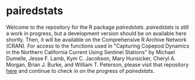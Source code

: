 # pairedstats

Welcome to the repository for the R package *pairedstats*. *pairedstats* is still a work in progress, but a development version should be on available here shortly. Then, it will be available on the Comprehensive R Archive Network (CRAN). For access to the functions used in "Capturing Copepod Dynamics in the Northern California Current Using Sentinel Stations" by Michael Dumelle, Jesse F. Lamb, Kym C. Jacobson, Mary Hunsicker, Cheryl A. Morgan, Brian J. Burke, and William T. Peterson, please visit that repository [here](https://github.com/michaeldumelle/DumelleEtAl2021CopepodSentinel/blob/main/README.md) and continue to check in on the progress of *pairedstats*.
